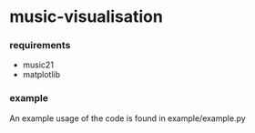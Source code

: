 # music-visualisation

### requirements
- music21
- matplotlib

### example  
An example usage of the code is found in example/example.py

